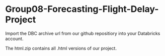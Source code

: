 # Group08-Forecasting-Flight-Delay-Project

Import the DBC archive url from our github repositiory into your Databricks account. 

The html.zip contains all .html versions of our project. 
